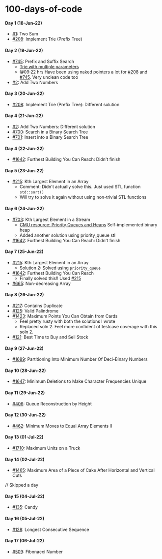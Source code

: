 # 100-days-of-code

#### Day 1 (18-Jun-22)
- [#1][]: Two Sum
- [#208][]: Implement Trie (Prefix Tree)


#### Day 2 (19-Jun-22)
- [#745][]: Prefix and Suffix Search
    + [Trie with multiple parameters](https://stackoverflow.com/a/70726224/7589046)
    + @09:22 hrs Have been using naked pointers a lot for [#208][] and [#745][]. Very unclean code too
- [#2][]: Add Two Numbers


#### Day 3 (20-Jun-22)
- [#208][]: Implement Trie (Prefix Tree): Different solution


#### Day 4 (21-Jun-22)
- [#2][]: Add Two Numbers: Different solution
- [#700][]: Search in a Binary Search Tree
- [#701][]: Insert into a Binary Search Tree


#### Day 4 (22-Jun-22)
- [#1642][]: Furthest Building You Can Reach: Didn't finish


#### Day 5 (23-Jun-22)
- [#215][]: Kth Largest Element in an Array
    + Comment: Didn't actually solve this. Just used STL function `std::sort()`
    + Will try to solve it again without using non-trivial STL functions


#### Day 6 (24-Jun-22)
- [#703][]: Kth Largest Element in a Stream
    + [CMU resource: Priority Queues and Heaps](https://www.cs.cmu.edu/~rdriley/121/notes/heaps.html) Self-implemented binary heap
    + Added another solution using priority_queue stl
- [#1642][]: Furthest Building You Can Reach: Didn't finish


#### Day 7 (25-Jun-22)
- [#215][]: Kth Largest Element in an Array
    + Solution 2: Solved using `priority_queue`
- [#1642][]: Furthest Building You Can Reach
    + Finally solved this!! Used [#215][]
- [#665][]: Non-decreasing Array


#### Day 8 (26-Jun-22)
- [#217][]: Contains Duplicate
- [#125][]: Valid Palindrome
- [#1423][]: Maximum Points You Can Obtain from Cards
    + Feel pretty rusty with both the solutions I wrote
    + Replaced soln 2. Feel more confident of testcase coverage with this soln 2.
- [#121][]: Best Time to Buy and Sell Stock


#### Day 9 (27-Jun-22)
- [#1689][]: Partitioning Into Minimum Number Of Deci-Binary Numbers

#### Day 10 (28-Jun-22)
- [#1647][]: Minimum Deletions to Make Character Frequencies Unique

#### Day 11 (29-Jun-22)
- [#406][]: Queue Reconstruction by Height

#### Day 12 (30-Jun-22)
- [#462][]: Minimum Moves to Equal Array Elements II

#### Day 13 (01-Jul-22)
- [#1710][]: Maximum Units on a Truck


#### Day 14 (02-Jul-22)
- [#1465][]: Maximum Area of a Piece of Cake After Horizontal and Vertical Cuts

// Skipped a day

#### Day 15 (04-Jul-22)
- [#135][]: Candy

#### Day 16 (05-Jul-22)
- [#128][]: Longest Consecutive Sequence

#### Day 17 (06-Jul-22)
- [#509][]: Fibonacci Number


[#1]:       https://leetcode.com/problems/two-sum
[#2]:       https://leetcode.com/problems/add-two-numbers
[#121]:     https://leetcode.com/problems/best-time-to-buy-and-sell-stock
[#125]:     https://leetcode.com/problems/valid-palindrome
[#128]:     https://leetcode.com/problems/longest-consecutive-sequence
[#135]:     https://leetcode.com/problems/candy
[#208]:     https://leetcode.com/problems/implement-trie-prefix-tree
[#215]:     https://leetcode.com/problems/kth-largest-element-in-an-array
[#217]:     https://leetcode.com/problems/contains-duplicate/
[#406]:     https://leetcode.com/problems/queue-reconstruction-by-height
[#462]:     https://leetcode.com/problems/minimum-moves-to-equal-array-elements-ii
[#509]:     https://leetcode.com/problems/fibonacci-number
[#665]:     https://leetcode.com/problems/implement-trie-prefix-tree
[#700]:     https://leetcode.com/problems/search-in-a-binary-search-tree
[#701]:     https://leetcode.com/problems/insert-into-a-binary-search-tree
[#703]:     https://leetcode.com/problems/kth-largest-element-in-a-stream
[#745]:     https://leetcode.com/problems/prefix-and-suffix-search
[#1423]:    https://leetcode.com/problems/maximum-points-you-can-obtain-from-cards/
[#1465]:    https://leetcode.com/problems/maximum-area-of-a-piece-of-cake-after-horizontal-and-vertical-cuts/
[#1642]:    https://leetcode.com/problems/furthest-building-you-can-reach
[#1647]:    https://leetcode.com/problems/minimum-deletions-to-make-character-frequencies-unique
[#1689]:    https://leetcode.com/problems/partitioning-into-minimum-number-of-deci-binary-numbers/
[#1710]:    https://leetcode.com/problems/maximum-units-on-a-truck/
